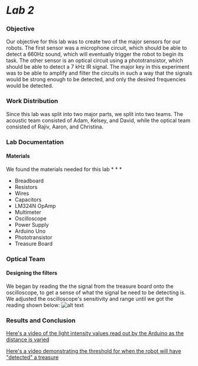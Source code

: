 # __*Lab 2*__

### Objective
Our objective for this lab was to create two of the major sensors for our robots. The first sensor was a microphone circuit, which should be able to detect a 660Hz sound, which will eventually trigger the robot to begin its task. The other sensor is an optical circuit using a phototransistor, which should be able to detect a 7 kHz IR signal. The major key in this experiment was to be able to amplify and filter the circuits in such a way that the signals would be strong enough to be detected, and only the desired frequencies would be detected.

### Work Distribution
Since this lab was split into two major parts, we split into two teams. The acoustic team consisted of Adam, Kelsey, and David, while the optical team consisted of Rajiv, Aaron, and Christina.

### Lab Documentation

#### Materials
We found the materials needed for this lab
*
*
*
* Breadboard
* Resistors
* Wires
* Capacitors
* LM324N OpAmp
* Multimeter
* Oscilloscope
* Power Supply
* Arduino Uno
* Phototransistor
* Treasure Board

### Optical Team

#### Designing the filters
We began by reading the the signal from the treasure board onto the oscilloscope, to get a sense of what the signal be need to be detecting is. We adjusted the oscilloscope's sensitivity and range until we got the reading shown below:
![alt text](/Lab2pics/7kHz.png)




### Results and Conclusion

[Here's a video of the light intensity values read out by the Arduino as the distance is varied](https://www.youtube.com/watch?v=5Cgi-F-WJ3k)

[Here's a video demonstrating the threshold for when the robot will have "detected" a treasure](https://www.youtube.com/watch?v=T8tgYlkvlMY)

